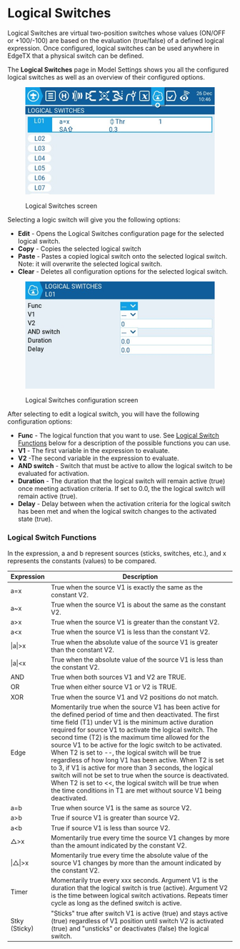 # Logical Switches

Logical Switches are virtual two-position switches whose values (ON/OFF or +100/-100) are based on the evaluation (true/false) of a defined logical expression. Once configured, logical switches can be used anywhere in EdgeTX that a physical switch can be defined.

The **Logical Switches** page in Model Settings shows you all the configured logical switches as well as an overview of their configured options.

<figure><img src="../../../.gitbook/assets/logicalswitches1.jpg" alt=""><figcaption><p>Logical Switches screen</p></figcaption></figure>

Selecting a logic switch will give you the following options:

* **Edit** - Opens the Logical Switches configuration page for the selected logical switch.
* **Copy** - Copies the selected logical switch
* **Paste** - Pastes a copied logical switch onto the selected logical switch. Note: it will overwrite the selected logical switch.
* **Clear** - Deletes all configuration options for the selected logical switch.

<figure><img src="../../../.gitbook/assets/logicalswitches2.jpg" alt=""><figcaption><p>Logical Switches configuration screen</p></figcaption></figure>

After selecting to edit a logical switch, you will have the following configuration options:

* **Func** - The logical function that you want to use. See [Logical Switch Functions](logical-switches.md#logical\_switches\_judgment\_conditions\_and\_logical\_expressions) below for a description of the possible functions you can use.
* **V1** - The first variable in the expression to evaluate.
* **V2** -The second variable in the expression to evaluate.
* **AND switch** - Switch that must be active to allow the logical switch to be evaluated for activation.
* **Duration** - The duration that the logical switch will remain active (true) once meeting activation criteria. If set to 0.0, the the logical switch will remain active (true).
* **Delay** - Delay between when the activation criteria for the logical switch has been met and when the logical switch changes to the activated state (true).

### Logical Switch Functions <a href="#logical_switches_judgment_conditions_and_logical_expressions" id="logical_switches_judgment_conditions_and_logical_expressions"></a>

In the expression, a and b represent sources (sticks, switches, etc.), and x represents the constants (values) to be compared.

| Expression    | Description                                                                                                                                                                                                                                                                                                                                                                                                                                                                                                                                                                                                                                                                                                                         |
| ------------- | ----------------------------------------------------------------------------------------------------------------------------------------------------------------------------------------------------------------------------------------------------------------------------------------------------------------------------------------------------------------------------------------------------------------------------------------------------------------------------------------------------------------------------------------------------------------------------------------------------------------------------------------------------------------------------------------------------------------------------------- |
| a=x           | True when the source V1 is exactly the same as the constant V2.                                                                                                                                                                                                                                                                                                                                                                                                                                                                                                                                                                                                                                                                     |
| a\~x          | True when the source V1 is about the same as the constant V2.                                                                                                                                                                                                                                                                                                                                                                                                                                                                                                                                                                                                                                                                       |
| a>x           | True when the source  V1 is greater than the constant V2.                                                                                                                                                                                                                                                                                                                                                                                                                                                                                                                                                                                                                                                                           |
| a\<x          | True when the source  V1 is less than the constant V2.                                                                                                                                                                                                                                                                                                                                                                                                                                                                                                                                                                                                                                                                              |
| \|a\|>x       | True when the absolute value of the source V1 is greater than the constant V2.                                                                                                                                                                                                                                                                                                                                                                                                                                                                                                                                                                                                                                                      |
| \|a\|\<x      | True when the absolute value of the source V1 is less than the constant V2.                                                                                                                                                                                                                                                                                                                                                                                                                                                                                                                                                                                                                                                         |
| AND           | True when both sources V1 and V2 are TRUE.                                                                                                                                                                                                                                                                                                                                                                                                                                                                                                                                                                                                                                                                                          |
| OR            | True when either source V1 or V2 is TRUE.                                                                                                                                                                                                                                                                                                                                                                                                                                                                                                                                                                                                                                                                                           |
| XOR           | True when the source V1 and V2 positions do not match.                                                                                                                                                                                                                                                                                                                                                                                                                                                                                                                                                                                                                                                                              |
| Edge          | Momentarily true when the source V1 has been active for the defined period of time and then deactivated. The first time field (T1) under V1 is the minimum active duration required for source V1 to activate the logical switch. The second time (T2) is the maximum time allowed for the source V1 to be active for the logic switch to be activated. When T2 is set to --, the logical switch will be true regardless of how long V1 has been active. When T2 is set to 3, if V1 is active for more than 3 seconds, the logical switch will not be set to true when the source is deactivated. When T2 is set to <<, the logical switch will be true when the time conditions in T1 are met without source V1 being deactivated. |
| a=b           | True when source V1 is the same as source V2.                                                                                                                                                                                                                                                                                                                                                                                                                                                                                                                                                                                                                                                                                       |
| a>b           | True if source V1 is greater than source V2.                                                                                                                                                                                                                                                                                                                                                                                                                                                                                                                                                                                                                                                                                        |
| a\<b          | True if source V1 is less than source V2.                                                                                                                                                                                                                                                                                                                                                                                                                                                                                                                                                                                                                                                                                           |
| △>x           | Momentarily true every time the source V1 changes by more than the amount indicated by the constant V2.                                                                                                                                                                                                                                                                                                                                                                                                                                                                                                                                                                                                                             |
| \|△\|>x       | Momentarily true every time the absolute value of the source V1 changes by more than the amount indicated by the constant V2.                                                                                                                                                                                                                                                                                                                                                                                                                                                                                                                                                                                                       |
| Timer         | Momentarily true every xxx seconds. Argument V1 is the duration that the logical switch is true (active). Argument V2 is the time between logical switch activations. Repeats timer cycle as long as the defined switch is active.                                                                                                                                                                                                                                                                                                                                                                                                                                                                                                  |
| Stky (Sticky) | "Sticks" true after switch V1 is active (true) and stays active (true) regardless of V1 position until switch V2 is activated (true) and "unsticks" or deactivates (false) the logical switch.                                                                                                                                                                                                                                                                                                                                                                                                                                                                                                                                      |
